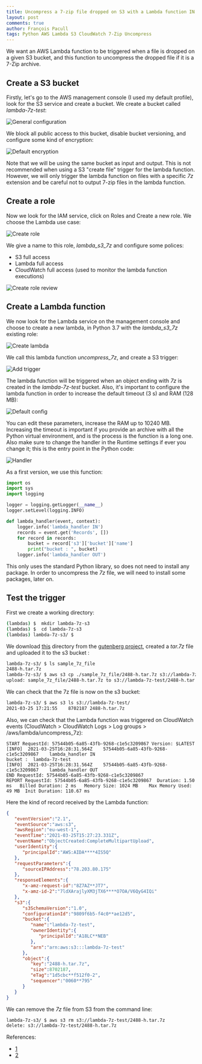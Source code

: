 ```yaml
---
title: Uncompress a 7-zip file dropped on S3 with a Lambda function IN PROGRESS
layout: post
comments: true
author: François Pacull
tags: Python AWS Lambda S3 CloudWatch 7-Zip Uncompress
---
```



We want an AWS Lambda function to be triggered when a file is dropped on a given S3 bucket, and this function to uncompress the dropped file if it is a 7-Zip archive.

## Create a S3 bucket

Firstly, let's go to the AWS management console (I used my default profile), look for the S3 service and create a bucket. We create a bucket called *lambda-7z-test*:

![General configuration](/img/2021-03-25_01/2021-03-25_11-45_1.png)

We block all public access to this bucket, disable bucket versioning, and configure some kind of encryption:

![Default encryption](/img/2021-03-25_01/2021-03-25_11-46_2.png)

Note that we will be using the same bucket as input and output. This is not recommended when using a S3 "create file" trigger for the lambda function. However, we will only trigger the lambda function on files with a specific *7z* extension and be careful not to output 7-zip files in the lambda function.

## Create a role

Now we look for the IAM service, click on Roles and Create a new role. We choose the Lambda use case:

![Create role](/img/2021-03-25_01/2021-03-25_14-45.png)

We give a name to this role, *lambda_s3_7z* and configure some polices:

- S3 full access
- Lambda full access
- CloudWatch full access (used to monitor the lambda function executions)

![Create role review](/img/2021-03-25_01/2021-03-25_14-49.png)

## Create a Lambda function

We now look for the Lambda service on the management console and choose to create a new lambda, in Python 3.7 with the *lambda_s3_7z* existing role:

![Create lambda](/img/2021-03-25_01/2021-03-25_14-50.png)

We call this lambda function *uncompress_7z*, and create a S3 trigger:

![Add trigger](/img/2021-03-25_01/2021-03-25_14-53.png)

The lambda function will be triggered when an object ending with *7z*  is created in the *lambda-7z-test* bucket. Also, it's important to configure the lambda function in order to increase the default timeout (3 s) and RAM (128 MB):

![Default config](/img/2021-03-25_01/2021-03-25_16-58_1.png)

You can edit these parameters, increase the RAM up to 10240 MB. Increasing the timeout is important if you provide an archive with all the Python virtual environment, and is the process is the function is a long one. Also make sure to change the handler in the Runtime settings if ever you change it; this is the entry point in the Python code:

 ![Handler](/img/2021-03-25_01/2021-03-25_17-16.png)

As a first version, we use this function:

```python
import os
import sys
import logging

logger = logging.getLogger(__name__)
logger.setLevel(logging.INFO)

def lambda_handler(event, context):
    logger.info('lambda_handler IN')
    records = event.get('Records', [])
    for record in records:
        bucket = record['s3']['bucket']['name']
        print("bucket : ", bucket)
    logger.info('lambda_handler OUT')
```

This only uses the standard Python library, so does not need to install any package. In order to uncompress the *7z* file, we will need to install some packages, later on.


## Test the trigger

First we create a working directory:

```bash
(lambdas) $  mkdir lambda-7z-s3
(lambdas) $  cd lambda-7z-s3
(lambdas) lambda-7z-s3/ $
```

We download [this](https://www.gutenberg.org/files/2488/2488-h/) directory from the [gutenberg project](https://www.gutenberg.org/ebooks/2488), created a *tar.7z* file and uploaded it to the s3 bucket :

```bash 
lambda-7z-s3/ $ ls sample_7z_file 
2488-h.tar.7z
lambda-7z-s3/ $ aws s3 cp ./sample_7z_file/2488-h.tar.7z s3://lambda-7z-test/
upload: sample_7z_file/2488-h.tar.7z to s3://lambda-7z-test/2488-h.tar.7z
```

We can check that the 7z file is now on the s3 bucket:

```bash 
lambda-7z-s3/ $ aws s3 ls s3://lambda-7z-test/                 
2021-03-25 17:21:55    8702187 2488-h.tar.7z
```

Also, we can check that the Lambda function was triggered on CloudWatch events (CloudWatch > CloudWatch Logs > Log groups > /aws/lambda/uncompress_7z):

```
START RequestId: 57544b05-6a85-43fb-9268-c1e5c3209867 Version: $LATEST
[INFO]	2021-03-25T16:28:31.564Z	57544b05-6a85-43fb-9268-c1e5c3209867	lambda_handler IN
bucket :  lambda-7z-test
[INFO]	2021-03-25T16:28:31.564Z	57544b05-6a85-43fb-9268-c1e5c3209867	lambda_handler OUT
END RequestId: 57544b05-6a85-43fb-9268-c1e5c3209867
REPORT RequestId: 57544b05-6a85-43fb-9268-c1e5c3209867	Duration: 1.50 ms	Billed Duration: 2 ms	Memory Size: 1024 MB	Max Memory Used: 49 MB	Init Duration: 110.67 ms	
```


Here the kind of record received by the Lambda function:

```json
{
   "eventVersion":"2.1",
   "eventSource":"aws:s3",
   "awsRegion":"eu-west-1",
   "eventTime":"2021-03-25T15:27:23.331Z",
   "eventName":"ObjectCreated:CompleteMultipartUpload",
   "userIdentity":{
      "principalId":"AWS:AIDA****4IS5Q"
   },
   "requestParameters":{
      "sourceIPAddress":"78.203.80.175"
   },
   "responseElements":{
      "x-amz-request-id":"8Z7AZ**JT7",
      "x-amz-id-2":"7ldXArajlyXM3jTX6****O7OA/V6QyG4IQi"
   },
   "s3":{
      "s3SchemaVersion":"1.0",
      "configurationId":"9809f6b5-f4c0**ae12d5",
      "bucket":{
         "name":"lambda-7z-test",
         "ownerIdentity":{
            "principalId":"A18LC**NEB"
         },
         "arn":"arn:aws:s3:::lambda-7z-test"
      },
      "object":{
         "key":"2488-h.tar.7z",
         "size":8702187,
         "eTag":"1d5cbc**f512f0-2",
         "sequencer":"0060**795"
      }
   }
}
```

We can remove the *7z* file from S3 from the command line:

```bash
lambda-7z-s3/ $ aws s3 rm s3://lambda-7z-test/2488-h.tar.7z                  
delete: s3://lambda-7z-test/2488-h.tar.7z
```


References:

- [1](https://github.com/pimlock/s3-uncompressor-sam)
- [2](https://www.tutorialspoint.com/aws_lambda/aws_lambda_using_lambda_function_with_amazon_s3.htm)